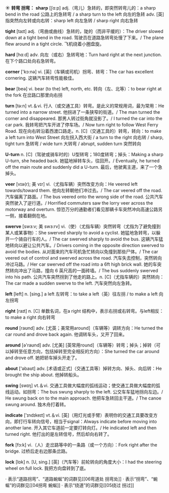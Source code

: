 ☀ <span class="category">**转弯 拐弯：**</span>
<span class="vocabulary">**sharp**</span> [ʃɑːp] 
<span class="definition">adj.（弯儿）急转的，即突然转弯儿的：</span>a sharp bend in the road 公路上的急转弯 / a sharp turn to the left 向左的急转 <span class="definition">adv. [英] 指突然向左转或向右转：</span>sharp left 向左急转 / sharp right 向右急转

<span class="vocabulary">**tight**</span> [taɪt] 
<span class="definition">adj.（弯曲或曲线）急转的，陡的（而非平缓的）：</span>The driver slowed down at a tight bend in the road. 驾驶员在道路急转弯处慢了下来。/ The plane flew around in a tight circle. 飞机绕着小圈盘旋。

<span class="vocabulary">**hard**</span> [hɑːd] 
<span class="definition">adv. 向左（或右）急转弯地：</span>Turn hard right at the next junction. 在下个路口处向右急转弯。

<span class="vocabulary">**corner**</span> ['kɔ:nə] 
<span class="definition">vi. [英]（车辆或司机）拐弯、转弯：</span>The car has excellent cornering. 这辆汽车转弯性能极佳。

<span class="vocabulary">**bear**</span> [beə] 
<span class="definition">vi. bear (to the) left, north, etc. 转向（左、北等）：</span>to bear right at the fork 在岔路口那里向右拐

<span class="vocabulary">**turn**</span> [tə:n] 
<span class="definition">vt.＆vi. 行人（或交通工具）转弯。是此义的常规用词，最为常用：</span>He turned into a narrow street. 他拐进了一条狭窄的街道。/ The man turned the corner and disappeared. 那男人转过街角就没影了。/ I turned the car into the car park. 我转弯把汽车开进了停车场。/ Now turn right to follow West Ferry Road. 现在向右转沿着西渡口路走。<span class="definition">n. [C]（交通工具的）转弯，转向：</span>to make a left turn into West Street 向左拐入西大街 / a turn to the right 向右转 / sharp, tight turn 急转弯 / wide turn 大转弯 / abrupt, sudden turn 突然转向 
                      
<span class="vocabulary">**U-turn**</span>
<span class="definition">n. [C]（驾驶或骑车时的）U型转弯；180度转弯；掉头：</span>Making a sharp U-turn, she headed back. 她猛地掉转车头，往回开。/ Eventually, he turned off the main route and suddenly did a U-turn. 最后，他驶离主道，来了一个急掉头。
           
<span class="vocabulary">**veer**</span> [vɪə(r); 美 vɪr]
<span class="definition">vi.（尤指车辆）突然改变方向：</span>He veered left towards/toward them. 他向左转朝他们冲过去。/ The car veered off the road. 汽车偏离了路面。/ The bus veered onto the wrong side of the road. 公共汽车突然驶入了逆行道。/ Horrified commuters saw the lorry veer across the motorway and overturn. 惊恐万分的通勤者们看见那辆卡车突然冲向高速公路另一侧，接着翻倒在地。

<span class="vocabulary">**swerve**</span> [swɜ:v; 美 swɜ:rv]
<span class="definition">vi.（使）（尤指车辆）突然转弯（尤指为了避免撞到某人或某事物）：</span>She swerved sharply to avoid a cyclist. 她猛地急转弯，以躲开一个骑自行车的人。/ The car swerved sharply to avoid the bus. 这辆汽车猛地转向以避让公共汽车。/ Drivers coming in the opposite direction swerved to avoid the bodies. 从对面来的汽车司机急忙转向以免撞到那些尸体。/ The car veered out of control and swerved across the road. 汽车失去控制，突然转向冲过马路。/ Her car swerved off the road into a 6ft high brick wall. 她的车突然转向冲出了马路，撞向 6 英尺高的一面砖墙。/ The bus suddenly swerved into his path. 公共汽车突然拐到了他走的路上。<span class="definition">n. [C]（尤指车辆的）突然转向：</span>The car made a sudden swerve to the left. 汽车突然向左急转。

<span class="vocabulary">**left**</span> [left] 
<span class="definition">n. [sing.] a left 左转弯：</span>to take a left（英）往左拐 / to make a left 向左拐弯

<span class="vocabulary">**right**</span> [raɪt] 
<span class="definition">n. [C] 单数名词，在a right 结构中，表示右拐或右转弯。与left相反：</span>to make a right 向右转弯

<span class="vocabulary">**round**</span> [raʊnd] 
<span class="definition">adv. [尤英；美常用around]（车辆等）调转方向：</span>He turned the car round and drove back again. 他调转车头，又开了回来。

<span class="vocabulary">**around**</span> [ə'raʊnd] 
<span class="definition">adv. [尤美] [英常用round]（车辆等）转弯；掉头；掉转（可以掉转至任意方向，包括掉转至完全相反的方向）：</span>She turned the car around and drove off. 她把轿车掉头开走了。

<span class="vocabulary">**about**</span> ['əbaʊt] 
<span class="definition">adv. [术语或正式]（交通工具等）掉转方向、掉头、向后转：</span>He brought the ship about. 他掉转船头。

<span class="vocabulary">**swing**</span> [swɪŋ] 
<span class="definition">vt.＆vi. 交通工具做大幅度的弧线运动；使交通工具做大幅度的弧线运动。如拐弯：</span>The bus swung sharply to the left. 公交车车猛地拐向左边。/ He swung back on to the main approach. 他把车急转回主干道。/ The canoe swung around. 独木舟打着转。

<span class="vocabulary">**indicate**</span> ['ɪndɪkeɪt] 
<span class="definition">vt.＆vi. [英]（用灯光或手臂）表明你的交通工具要改变方向，即打行车转向信号，相当于signal：</span>Always indicate before moving into another lane. 开入其它车道前一定要打转向灯。/ He indicated left and then turned right. 他打出的是左转信号，然后却向右转了。

<span class="vocabulary">**fork**</span> [fɔ:k] 
<span class="definition">vi.（人）走岔路等中的一条路（或一个方向）：</span>Fork right after the bridge. 过桥后走右边那条岔路。

<span class="vocabulary">**lock**</span> [lɒk] 
<span class="definition">n. [U, sing.] [英]（汽车等）前轮转向的角度大小：</span>I had the steering wheel on full lock. 我把方向盘转到了底。

· 表示“道路拐弯”、“道路蜿蜒”的词群见[[06弯道处 拐弯处]]
· 表示“拐弯”、“蜿蜒”的词群见[[04拐弯 蜿蜒]]
· 表示“绕道”的词群见[[05绕过 拐过]]